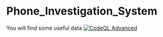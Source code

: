 # Phone_Investigation_System
You will find some useful data
[![CodeQL Advanced](https://github.com/FJ-cyberzilla/Phone_Investigation_System/actions/workflows/codeql.yml/badge.svg)](https://github.com/FJ-cyberzilla/Phone_Investigation_System/actions/workflows/codeql.yml)
